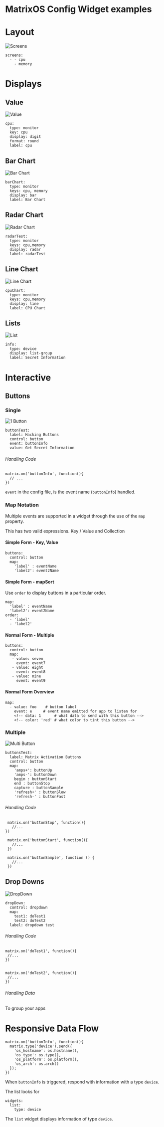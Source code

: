 # MatrixOS Config Widget examples

# Layout
![Screens](img/screens.png)
```
screens:
  - - cpu
    - memory
```

# Displays

## Value
![Value](img/value.png)
```
cpu:
  type: monitor
  key: cpu
  display: digit
  format: round
  label: cpu
```

## Bar Chart
![Bar Chart](img/bar.png)
```
barChart:
  type: monitor
  keys: cpu, memory
  display: bar
  label: Bar Chart
```

## Radar Chart
![Radar Chart](img/radar.png)
```
radarTest:
  type: monitor
  keys: cpu,memory
  display: radar
  label: radarTest
```

## Line Chart
![Line Chart](img/line.png)
```
cpuChart:
  type: monitor
  keys: cpu,memory
  display: line
  label: CPU Chart
```

## Lists
![List](img/secret.png)
```
info:
  type: device
  display: list-group
  label: Secret Information
```

# Interactive

## Buttons

### Single
![1 Button](img/1but.png)
```
buttonTest:
  label: Hacking Buttons
  control: button
  event: buttonInfo
  value: Get Secret Information
```
###### Handling Code
```
matrix.on('buttonInfo', function(){
  // ...
})
```
`event` in the config file, is the event name (`buttonInfo`) handled.


### Map Notation
Multiple events are supported in a widget through the use of the `map` property.

This has two valid expressions. Key / Value and Collection

#### Simple Form - Key, Value
```
buttons:
  control: button
  map:
    'label' : eventName
    'label2': event2Name
```


#### Simple Form - mapSort
Use `order` to display buttons in a particular order.

```
map:
  'label' : eventName
  'label2': event2Name
order:
  - 'label'
  - 'label2'
```

#### Normal Form - Multiple
```
buttons:
  control: button
  map:
   - value: seven
     event: event7
   - value: eight
     event: event8
   - value: nine
     event: event9
```

#### Normal Form Overview
```
map:
  - value: foo    # button label
    event: e     # event name emitted for app to listen for
    <!-- data: 1      # what data to send with this button -->
    <!-- color: 'red' # what color to tint this button -->
```

### Multiple
![Multi Button](img/nbut.png)
```
buttonsTest:
  label: Matrix Activation Buttons
  control: button
  map:
    'amps+': buttonUp
    'amps-': buttonDown
    begin : buttonStart
    end : buttonStop
    capture : buttonSample
    'refresh+' : buttonSlow
    'refresh-' : buttonFast
```
###### Handling Code
```
 matrix.on('buttonStop', function(){
   //...
})

 matrix.on('buttonStart', function(){
   //...
 })

 matrix.on('buttonSample', function () {
   //...
 })
```
## Drop Downs
![DropDown](img/drop.png)
```
dropDown:
  control: dropdown
  map:
    test1: doTest1
    test2: doTest2
  label: dropdown test
```
###### Handling Code
```
matrix.on('doTest1', function(){
 //...
})


matrix.on('doTest2', function(){
 //...
})
```

###### Handling Data
To group your apps

# Responsive Data Flow
```
matrix.on('buttonInfo', function(){
  matrix.type('device').send({
    'os_hostname': os.hostname(),
    'os_type': os.type(),
    'os_platform': os.platform(),
    'os_arch': os.arch()
  });
})
```
When `buttonInfo` is triggered, respond with information with a type `device`.

The list looks for
```
widgets:
  list:
    type: device
```
The `list` widget displays information of type `device`.
